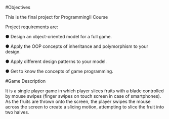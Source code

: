 #Objectives

This is the final project for ProgrammingII Course

Project requirements are:

  ● Design an object-oriented model for a full game.

  ● Apply the OOP concepts of inheritance and polymorphism to your design.

  ● Apply different design patterns to your model.

  ● Get to know the concepts of game programming.


#Game Description

It is a single player game in which player slices fruits with a blade controlled by mouse swipes
(finger swipes on touch screen in case of smartphones). As the fruits are thrown onto the
screen, the player swipes the mouse across the screen to create a slicing motion, attempting to
slice the fruit into two halves.
